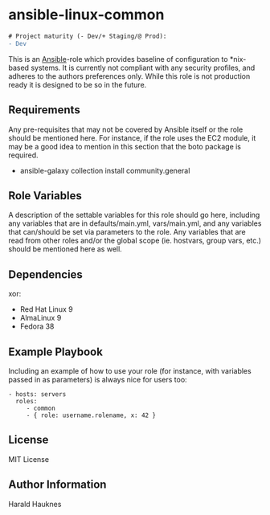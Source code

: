 ansible-linux-common
====================
```diff
# Project maturity (- Dev/+ Staging/@ Prod):
- Dev
```

This is an [Ansible](https://www.ansible.com/)-role which provides baseline of configuration to *nix-based systems.
It is currently not compliant with any security profiles, and adheres to the authors preferences only.
While this role is not production ready it is designed to be so in the future.

Requirements
------------

Any pre-requisites that may not be covered by Ansible itself or the role should be mentioned here. For instance, if the role uses the EC2 module, it may be a good idea to mention in this section that the boto package is required.

- ansible-galaxy collection install community.general

Role Variables
--------------

A description of the settable variables for this role should go here, including any variables that are in defaults/main.yml, vars/main.yml, and any variables that can/should be set via parameters to the role. Any variables that are read from other roles and/or the global scope (ie. hostvars, group vars, etc.) should be mentioned here as well.

Dependencies
------------

xor:
  - Red Hat Linux 9
  - AlmaLinux 9
  - Fedora 38

Example Playbook
----------------

Including an example of how to use your role (for instance, with variables passed in as parameters) is always nice for users too:

    - hosts: servers
      roles:
         - common
         - { role: username.rolename, x: 42 }

License
-------

MIT License

Author Information
------------------

Harald Hauknes <harald at hauknes dot org>
